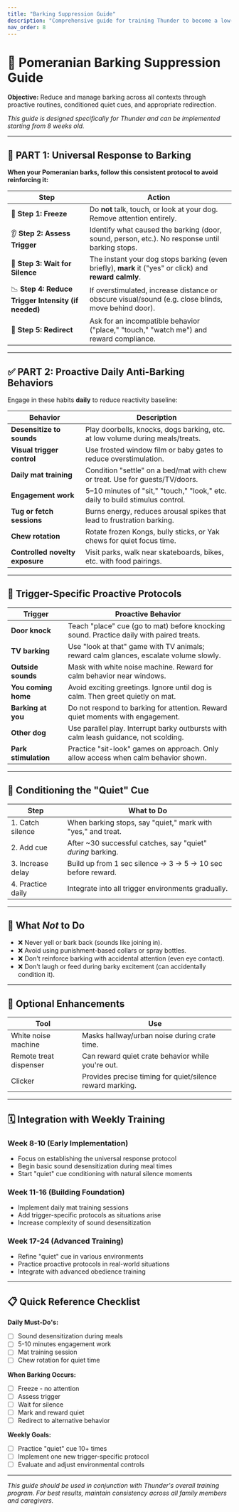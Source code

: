 ```yaml
---
title: "Barking Suppression Guide"
description: "Comprehensive guide for training Thunder to become a low-barking companion"
nav_order: 8
---
```


# 🧭 Pomeranian Barking Suppression Guide

**Objective:** Reduce and manage barking across all contexts through proactive routines, conditioned quiet cues, and appropriate redirection.

*This guide is designed specifically for Thunder and can be implemented starting from 8 weeks old.*

---

## 🔄 PART 1: Universal Response to Barking

**When your Pomeranian barks, follow this consistent protocol to avoid reinforcing it:**

| **Step**                                            | **Action**                                                                                             |
| --------------------------------------------------- | ------------------------------------------------------------------------------------------------------ |
| 🛑 **Step 1: Freeze**                               | Do **not** talk, touch, or look at your dog. Remove attention entirely.                                |
| 👂 **Step 2: Assess Trigger**                       | Identify what caused the barking (door, sound, person, etc.). No response until barking stops.         |
| 🤫 **Step 3: Wait for Silence**                     | The instant your dog stops barking (even briefly), **mark** it ("yes" or click) and **reward calmly**. |
| 📉 **Step 4: Reduce Trigger Intensity (if needed)** | If overstimulated, increase distance or obscure visual/sound (e.g. close blinds, move behind door).    |
| 🎯 **Step 5: Redirect**                             | Ask for an incompatible behavior ("place," "touch," "watch me") and reward compliance.                 |

---

## ✅ PART 2: Proactive Daily Anti-Barking Behaviors

Engage in these habits **daily** to reduce reactivity baseline:

| **Behavior**                    | **Description**                                                               |
| ------------------------------- | ----------------------------------------------------------------------------- |
| **Desensitize to sounds**       | Play doorbells, knocks, dogs barking, etc. at low volume during meals/treats. |
| **Visual trigger control**      | Use frosted window film or baby gates to reduce overstimulation.              |
| **Daily mat training**          | Condition "settle" on a bed/mat with chew or treat. Use for guests/TV/doors.  |
| **Engagement work**             | 5–10 minutes of "sit," "touch," "look," etc. daily to build stimulus control. |
| **Tug or fetch sessions**       | Burns energy, reduces arousal spikes that lead to frustration barking.        |
| **Chew rotation**               | Rotate frozen Kongs, bully sticks, or Yak chews for quiet focus time.         |
| **Controlled novelty exposure** | Visit parks, walk near skateboards, bikes, etc. with food pairings.           |

---

## 🚪 Trigger-Specific Proactive Protocols

| **Trigger**          | **Proactive Behavior**                                                                  |
| -------------------- | --------------------------------------------------------------------------------------- |
| **Door knock**       | Teach "place" cue (go to mat) before knocking sound. Practice daily with paired treats. |
| **TV barking**       | Use "look at that" game with TV animals; reward calm glances, escalate volume slowly.   |
| **Outside sounds**   | Mask with white noise machine. Reward for calm behavior near windows.                   |
| **You coming home**  | Avoid exciting greetings. Ignore until dog is calm. Then greet quietly on mat.          |
| **Barking at you**   | Do not respond to barking for attention. Reward quiet moments with engagement.          |
| **Other dog**        | Use parallel play. Interrupt barky outbursts with calm leash guidance, not scolding.    |
| **Park stimulation** | Practice "sit-look" games on approach. Only allow access when calm behavior shown.      |

---

## 🧠 Conditioning the "Quiet" Cue

| **Step**          | **What to Do**                                               |
| ----------------- | ------------------------------------------------------------ |
| 1. Catch silence  | When barking stops, say "quiet," mark with "yes," and treat. |
| 2. Add cue        | After ~30 successful catches, say "quiet" *during* barking. |
| 3. Increase delay | Build up from 1 sec silence → 3 → 5 → 10 sec before reward.  |
| 4. Practice daily | Integrate into all trigger environments gradually.           |

---

## 🚫 What *Not* to Do

* ❌ Never yell or bark back (sounds like joining in).
* ❌ Avoid using punishment-based collars or spray bottles.
* ❌ Don't reinforce barking with accidental attention (even eye contact).
* ❌ Don't laugh or feed during barky excitement (can accidentally condition it).

---

## 📘 Optional Enhancements

| **Tool**               | **Use**                                                   |
| ---------------------- | --------------------------------------------------------- |
| White noise machine    | Masks hallway/urban noise during crate time.              |
| Remote treat dispenser | Can reward quiet crate behavior while you're out.         |
| Clicker                | Provides precise timing for quiet/silence reward marking. |

---

## 🗓️ Integration with Weekly Training

### Week 8-10 (Early Implementation)
- Focus on establishing the universal response protocol
- Begin basic sound desensitization during meal times
- Start "quiet" cue conditioning with natural silence moments

### Week 11-16 (Building Foundation)
- Implement daily mat training sessions
- Add trigger-specific protocols as situations arise
- Increase complexity of sound desensitization

### Week 17-24 (Advanced Training)
- Refine "quiet" cue in various environments
- Practice proactive protocols in real-world situations
- Integrate with advanced obedience training

---

## 📋 Quick Reference Checklist

**Daily Must-Do's:**
- [ ] Sound desensitization during meals
- [ ] 5-10 minutes engagement work
- [ ] Mat training session
- [ ] Chew rotation for quiet time

**When Barking Occurs:**
- [ ] Freeze - no attention
- [ ] Assess trigger
- [ ] Wait for silence
- [ ] Mark and reward quiet
- [ ] Redirect to alternative behavior

**Weekly Goals:**
- [ ] Practice "quiet" cue 10+ times
- [ ] Implement one new trigger-specific protocol
- [ ] Evaluate and adjust environmental controls

---

*This guide should be used in conjunction with Thunder's overall training program. For best results, maintain consistency across all family members and caregivers.* 